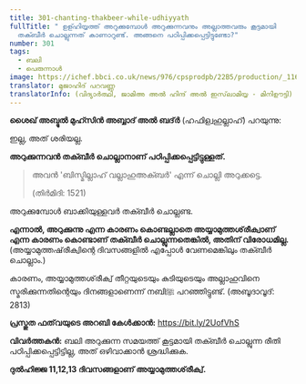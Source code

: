 ```yaml
---
title: 301-chanting-thakbeer-while-udhiyyath
fullTitle: " ഉള്ഹിയ്യത്ത് അറുക്കുമ്പോൾ അറുക്കുന്നവനും അല്ലാത്തവരും കൂട്ടമായി
  തക്ബീർ ചൊല്ലുന്നത് കാണാറുണ്ട്. അങ്ങനെ പഠിപ്പിക്കപ്പെട്ടിട്ടുണ്ടോ?"
number: 301
tags:
  - ബലി
  - പെരുന്നാൾ
image: https://ichef.bbci.co.uk/news/976/cpsprodpb/22B5/production/_116758880_b3d77d04-9c88-49fd-aa4e-894210fb4452.jpg
translator: മുജാഹിദ് പറവണ്ണ
translatorInfo: (വിദ്യാർത്ഥി, ജാമിഅ അൽ ഹിന്ദ് അൽ ഇസ്‌ലാമിയ്യ - മിനിഊട്ടി)
---
```

**ശൈഖ് അബ്ദുൽ മുഹ്സിൻ അബ്ബാദ് അൽ ബദ്ർ** (ഹഫിള്വഹുല്ലാഹ്) പറയുന്നു: 

ഇല്ല, അത് ശരിയല്ല. 

**അറുക്കുന്നവൻ തക്ബീർ ചൊല്ലാനാണ്  പഠിപ്പിക്കപ്പെട്ടിട്ടുള്ളത്.**

> അവൻ 'ബിസ്മില്ലാഹ് വല്ലാഹുഅക്ബർ' എന്ന് ചൊല്ലി അറുക്കട്ടെ.  
>
> (തിർമിദി: 1521) 

അറുക്കുമ്പോൾ ബാക്കിയുള്ളവർ തക്ബീർ ചൊല്ലണ്ട. 

**എന്നാൽ, അറുക്കുന്നു എന്ന  കാരണം കൊണ്ടല്ലാതെ അയ്യാമുത്തശ്‌രീക്വാണ് എന്ന കാരണം കൊണ്ടാണ് തക്ബീർ ചൊല്ലുന്നതെങ്കിൽ, അതിന് വിരോധമില്ല.** (അയ്യാമുത്തഷ്‌രീക്വിന്റെ ദിവസങ്ങളിൽ എപ്പോൾ വേണമെങ്കിലും തക്ബീർ ചൊല്ലാം.) 

കാരണം, അയ്യാമുത്തശ്‌രീക്വ് തീറ്റയുടെയും കുടിയുടെയും  അല്ലാഹുവിനെ സ്മരിക്കുന്നതിന്റെയും ദിനങ്ങളാണെന്ന് നബിﷺ പറഞ്ഞിട്ടുണ്ട്. (അബൂദാവൂദ്: 2813) 

**പ്രസ്തുത ഫത്‌വയുടെ അറബി കേൾക്കാൻ:** 
<https://bit.ly/2UofVhS>

**വിവർത്തകൻ:** 
ബലി അറുക്കുന്ന സമയത്ത് കൂട്ടമായി തക്ബീർ ചൊല്ലുന്ന രീതി പഠിപ്പിക്കപ്പെട്ടിട്ടില്ല, അത് ഒഴിവാക്കാൻ ശ്രദ്ധിക്കുക. 

**ദുൽഹിജ്ജ 11,12,13 ദിവസങ്ങളാണ് അയ്യാമുത്തശ്‌രീക്വ്.**